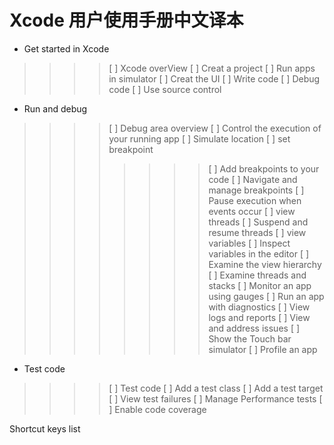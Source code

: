 # Xcode 用户使用手册中文译本
* Get started in Xcode
>>>> [ ] Xcode overView
>>>> [ ] Creat a project
>>>> [ ] Run apps in simulator
>>>> [ ] Creat the UI
>>>> [ ] Write code
>>>> [ ] Debug code
>>>> [ ] Use source control

* Run and debug
>>>> [ ] Debug area overview
>>>> [ ] Control the execution of your running app
>>>> [ ] Simulate location
>>>> [ ] set breakpoint
>>>>>>>> [ ] Add breakpoints to your code
>>>>>>>> [ ] Navigate and manage breakpoints
>>>>>>>> [ ] Pause execution when events occur
>>>> [ ] view threads
>>>> [ ] Suspend and resume threads
>>>> [ ] view variables
>>>> [ ] Inspect variables in the editor
>>>> [ ] Examine the view hierarchy
>>>> [ ] Examine threads and stacks
>>>> [ ] Monitor an app using gauges
>>>> [ ] Run an app with diagnostics
>>>> [ ] View logs and reports
>>>> [ ] View and address issues
>>>> [ ] Show the Touch bar simulator
>>>> [ ] Profile an app

* Test code
>>>> [ ] Test code
>>>> [ ] Add a test class
>>>> [ ] Add a test target
>>>> [ ] View test failures
>>>> [ ] Manage Performance tests
>>>> [ ] Enable code coverage






Shortcut keys list

